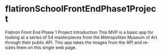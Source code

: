 # flatironSchoolFrontEndPhase1Project
Flatiron Front End Phase 1 Project
Introduction
This MVP is a basic app for looking at a series of 54 masterpieces from the Metropolitan Museum of Art through their public API. This app takes the images from the API and re-sizes them on this single web page.